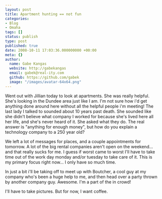 ```yaml
---
layout: post
title: Apartment hunting == not fun
categories:
- Blog
- Omaha
tags: []
status: publish
type: post
published: true
date: 2008-10-11 17:03:36.000000000 +00:00
meta: {}
author:
  name: Gabe Kangas
  website: http://gabekangas
  email: gabek@real-ity.com
  github: https://github.com/gabek
  image: "/images/avatar-64x64.png"
---
```

Went out with Jillian today to look at apartments. She was really helpful. She\'s looking in the Dundee area just like I am. I\'m not sure how i\'d get anything done around here without all the helpful people i\'m meeting! The last lady I talked to sounded about 10 years past death. She sounded like she didn\'t believe what company I worked for because she\'s lived here all her life, and she\'s never heard of it.  She asked what they do. The real answer is \"anything for enough money\", but how do you explain a technology company to a 250 year old?

We left a lot of messages for places, and a couple appointments for tomorrow. A lot of the big rental companies aren\'t open on the weekend\... and that really sucks for me. I guess if worst came to worst I\'ll have to take time out of the work day monday and/or tuesday to take care of it. This is my primary focus right now\... I only have so much time.

In just a bit i\'ll be taking off to meet up with Boutcher, a cool guy at my company who\'s been a huge help to me, and then head over a party thrown by another company guy. Awesome. I\'m a part of the in crowd!

I\'ll have to take pictures. But for now, I want coffee.

